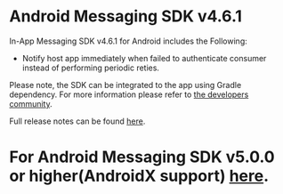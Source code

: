 # Android Messaging SDK v4.6.1

In-App Messaging SDK v4.6.1 for Android includes the Following:
* Notify host app immediately when failed to authenticate consumer instead of performing periodic reties.

Please note, the SDK can be integrated to the app using Gradle dependency. For more information please refer to [the developers community](https://developers.liveperson.com/android-quickstart.html).

Full release notes can be found [here](https://developers.liveperson.com/mobile-app-messaging-sdk-for-android-all-release-notes.html).

# For Android Messaging SDK v5.0.0 or higher(AndroidX support) [here](https://github.com/LP-Messaging/Android-Messaging-SDK/tree/androidX_master).
